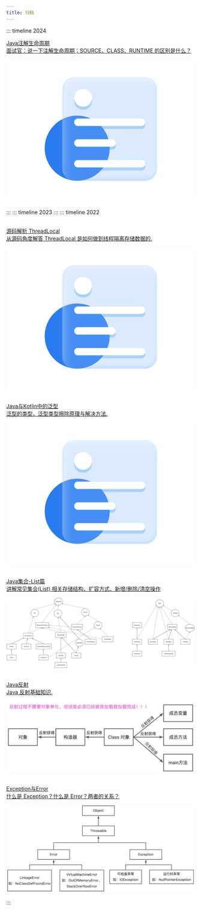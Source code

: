 ```yaml
---
title: 归档
---
```

::: timeline 2024
<div class="linkcard">
  <a href="./KnowledgeRepo/Java/注解">
    <p class="description">Java注解生命周期<br><span> 面试官：说一下注解生命周期；SOURCE、CLASS、RUNTIME 的区别是什么？ </span></p>
    <div class="logo">
        <img alt="Logo" src="/img/article_def_logo.png" />
    </div>
  </a>
</div><br>
:::
::: timeline 2023
:::
::: timeline 2022
<br>
<br>
<div class="linkcard">
  <a href="./KnowledgeRepo/Java/源码解析ThreadLocal">
    <p class="description">源码解析 ThreadLocal<br><span> 从源码角度解答 ThreadLocal 是如何做到线程隔离存储数据的.</span></p>
    <div class="logo">
        <img alt="Logo" src="/img/article_def_logo.png" />
    </div>
  </a>
</div><br>
<div class="linkcard">
  <a href="./KnowledgeRepo/Java/泛型">
    <p class="description">Java与Kotlin中的泛型<br><span>  泛型的类型，泛型类型擦除原理与解决方法.</span></p>
    <div class="logo">
        <img alt="Logo" src="/img/article_def_logo.png" />
    </div>
  </a>
</div><br>
<div class="linkcard">
  <a href="./KnowledgeRepo/Java/Java集合_List">
    <p class="description">Java集合-List篇<br><span> 讲解常见集合(List) 相关存储结构、扩容方式、新增/删除/清空操作 </span></p>
    <div class="logo">
        <img alt="Logo" src="/KnowledgeRepo/Java/img/Java集合/List_Set_Map关系图.jpg" />
    </div>
  </a>
</div><br>
<div class="linkcard">
  <a href="./KnowledgeRepo/Java/Java反射">
    <p class="description">Java反射<br><span> Java 反射基础知识.</span></p>
    <div class="logo">
        <img alt="Logo" src="/KnowledgeRepo/Java/img/Java 反射/Java反射过程.jpg" />
    </div>
  </a>
</div><br>
<div class="linkcard">
  <a href="./KnowledgeRepo/Java/Exception_Error">
    <p class="description">Exception与Error<br><span> 什么是 Exception？什么是 Error？两者的关系？</span></p>
    <div class="logo">
        <img alt="Logo" src="/KnowledgeRepo/Java/img/Exception_Error/exception与error类关系图.jpg" />
    </div>
  </a>
</div><br>
:::
